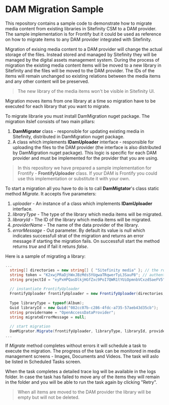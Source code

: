# DAM Migration Sample
This repository contains a sample code to demonstrate how to migrate media content from existing libraries in Sitefinity CSM to a DAM provider.
The sample implementation is for Frontify but it could be used as reference on how to migrate items to any DAM provider integrated with Sitefinity.

Migration of exising media content to a DAM provider will change the actual storage of the files. Instead stored and managed by Sitefinity they will be managed by the digital assets management system. During the process of migration the existing media content items will be moved to a new library in Sitefinity and the files will be moved to the DAM provider. The IDs of the items will remain unchanged so existing relations between the media items and any other content will be preserved.
> The new library of the media items won't be visible in Sitefinity UI.

Migration moves items from one library at a time so migration have to be executed for each library that you want to migrate.

To migrate librarie you must install DamMigration nuget package.
The migration itslef consists of two main pillars:
1. **DamMigrator** class - responsible for updating existing media in Sitefinity, distributed in DamMigration nuget package.
2. A class which implements **IDamUploader** interface - responsible for uploading the files to the DAM provider (the interface is also distributed by DamMigration nuget package). This logic is specific for each DAM provider and must be implemented for the provider that you are using. 
> In this repository we have prepared a sample implementation for Frontify - **FrontifyUploader** class. If your DAM is Frontify you could use this implementation or substitute it with your own.

To start a migration all you have to do is to call **DamMigtator**'s class static method _Migrate_.
It accepts five parameters:
1. _uploader_ - An instance of a class which implements **IDamUploader** interface.
2. _libraryType_ - The type of the library which media items will be migrated.
3. _libraryId_ - The ID of the library which media items will be migrated.
4. _providerName_ - The name of the data provider of the library. 
5. _errorMessage_ - Out parameter. By default its value is null which indicates successfull strat of the migration and returns an error message if starting the migration fails.
On successfull start the method returns _true_ and if fail it retuns _false_.

Here is a sample of migrating a library: 
```cs
...
  string[] directories = new string[] { "Sitefinity media" }; // the root path of the directory in Frontify where library from Sitefinity will be moved to
  string token = "K2xwjPRaDjhWxJBzMds5YUgwaTRqwerTyL3SauP8"; // authentication token for Frontify
  string projectId = "eyPxHPQasDlkjHGfZxc9PoI7QWR1tYUiOpmnbVCxzdSaeFV5"; // the ID of the project in Frontify
  
  // instantiate FrontifyUploader
  FrontifyUploader frontifyUploader = new FrontifyUploader(directories, token, projectId);
  
  Type libraryType = typeof(Album);
  Guid libraryId = new Guid("082cc07b-c286-4fdc-a735-57aeb43d35cb");
  string providername = "OpenAccessDataProvider";
  string migrateErrorMessage = null;
  
  // start migration
  DamMigrator.Migrate(frontifyUploader, libraryType, libraryId, providerName, out migrateErrorMessage);
...
```

If _Migrate_ method completes without errors it will schedule a task to execute the migration.
The progress of the task can be monitored in media management screens - Images, Documents and Videos.
The task will aslo be listed in Scheduled Tasks screen.

When the task completes a detailed trace log will be available in the logs folder. In case the task has failed to move any of the items they will remain in the folder and you will be able to run the task again by clicking "Retry".
> When all items are moved to the DAM provider the library will be empty but will not be deleted.
